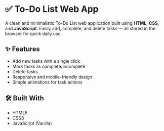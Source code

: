 # ✅ To-Do List Web App

A clean and minimalistic To-Do List web application built using **HTML**, **CSS**, and **JavaScript**. Easily add, complete, and delete tasks — all stored in the browser for quick daily use.

## ✨ Features

- Add new tasks with a single click
- Mark tasks as complete/incomplete
- Delete tasks
- Responsive and mobile-friendly design
- Simple animations for task actions


## 🛠 Built With

- HTML5
- CSS3
- JavaScript (Vanilla)



